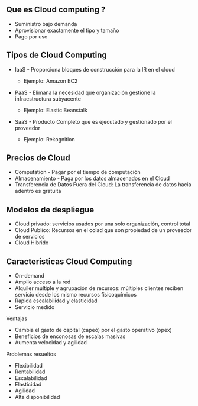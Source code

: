 ## Que es Cloud computing ?

- Suministro bajo demanda
- Aprovisionar exactamente el tipo y tamaño
- Pago por uso

## Tipos de Cloud Computing

- IaaS - Proporciona bloques de construcción para la IR en el cloud
  - Ejemplo: Amazon EC2

- PaaS - Elimana la necesidad que organización gestione la infraestructura subyacente
  - Ejemplo: Elastic Beanstalk

- SaaS - Producto Completo que es ejecutado y gestionado por el proveedor
    - Ejemplo: Rekognition

## Precios de Cloud

- Computation - Pagar por el tiempo de computación
- Almacenamiento - Paga por los datos almacenados en el Cloud
- Transferencia de Datos Fuera del Cloud: La transferencia de datos hacia adentro es gratuita

## Modelos de despliegue

- Cloud privado: servicios usados por una solo organización, control total
- Cloud Publico: Recursos en el colad que son propiedad de un proveedor de servicios
- Cloud Hibrido

## Caracteristicas Cloud Computing

- On-demand
- Amplio acceso a la red
- Alquiler múltiple y agrupación de recursos: múltiples clientes reciben servicio desde los mismo recursos fisicoquímicos
- Rapida escalabilidad y elasticidad
- Servicio medido

Ventajas

- Cambia el gasto de capital (capeó) por el gasto operativo (opex)
- Beneficios de enconosas de escalas masivas
- Aumenta velocidad y agilidad

Problemas resueltos

- Flexibilidad
- Rentabilidad
- Escalabilidad
- Elasticidad
- Agilidad
- Alta disponibilidad

